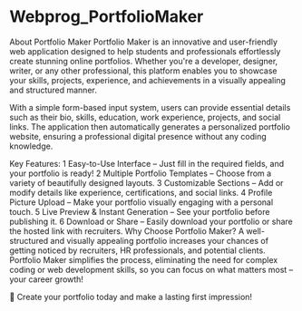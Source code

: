 # Webprog_PortfolioMaker

About Portfolio Maker
Portfolio Maker is an innovative and user-friendly web application designed to help students and professionals effortlessly create stunning online portfolios. Whether you're a developer, designer, writer, or any other professional, this platform enables you to showcase your skills, projects, experience, and achievements in a visually appealing and structured manner.

With a simple form-based input system, users can provide essential details such as their bio, skills, education, work experience, projects, and social links. The application then automatically generates a personalized portfolio website, ensuring a professional digital presence without any coding knowledge.

Key Features:
1 Easy-to-Use Interface – Just fill in the required fields, and your portfolio is ready!
2 Multiple Portfolio Templates – Choose from a variety of beautifully designed layouts.
3 Customizable Sections – Add or modify details like experience, certifications, and social links.
4 Profile Picture Upload – Make your portfolio visually engaging with a personal touch.
5 Live Preview & Instant Generation – See your portfolio before publishing it.
6 Download or Share – Easily download your portfolio or share the hosted link with recruiters.
Why Choose Portfolio Maker?
A well-structured and visually appealing portfolio increases your chances of getting noticed by recruiters, HR professionals, and potential clients. Portfolio Maker simplifies the process, eliminating the need for complex coding or web development skills, so you can focus on what matters most – your career growth!

🚀 Create your portfolio today and make a lasting first impression!
